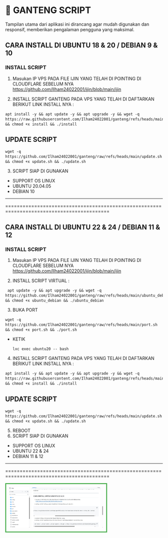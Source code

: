 # 🚀 GANTENG SCRIPT

Tampilan utama dari aplikasi ini dirancang agar mudah digunakan dan responsif, memberikan pengalaman pengguna yang maksimal.


## CARA INSTALL DI UBUNTU 18 & 20 / DEBIAN 9 & 10

### INSTALL SCRIPT 

1. Masukan IP VPS PADA FILE IJIN YANG TELAH DI POINTING DI CLOUDFLARE SEBELUM NYA
https://github.com/Ilham24022001/ijin/blob/main/ijin

2. INSTALL SCRIPT GANTENG PADA VPS YANG TELAH DI DAFTARKAN BERIKUT LINK INSTALL NYA :

```
apt install -y && apt update -y && apt upgrade -y && wget -q https://raw.githubusercontent.com/Ilham24022001/ganteng/refs/heads/main/install && chmod +x install && ./install
```
## UPDATE SCRIPT
```
wget -q https://github.com/Ilham24022001/ganteng/raw/refs/heads/main/update.sh && chmod +x update.sh && ./update.sh
```
3. SCRIPT SIAP DI GUNAKAN
   
- SUPPORT OS LINUX
- UBUNTU 20.04.05
- DEBIAN 10


----------------------------------------------------------------------------------------------
==========================================================================================




## CARA INSTALL DI UBUNTU 22 & 24 / DEBIAN 11 & 12

### INSTALL SCRIPT 

1. Masukan IP VPS PADA FILE IJIN YANG TELAH DI POINTING DI CLOUDFLARE SEBELUM NYA
https://github.com/Ilham24022001/ijin/blob/main/ijin

2. INSTALL SCRIPT VIRTUAL :

```
 apt update -y && apt upgrade -y && wget -q https://github.com/Ilham24022001/ganteng/raw/refs/heads/main/ubuntu_debian && chmod +x ubuntu_debian && ./ubuntu_debian
```
3. BUKA PORT
   
 ```
 wget -q https://github.com/Ilham24022001/ganteng/raw/refs/heads/main/port.sh && chmod +x port.sh && ./port.sh
```
- KETIK
  ```
  lxc exec ubuntu20 -- bash
  ```
4. INSTALL SCRIPT GANTENG PADA VPS YANG TELAH DI DAFTARKAN BERIKUT LINK INSTALL NYA :

```
apt install -y && apt update -y && apt upgrade -y && wget -q https://raw.githubusercontent.com/Ilham24022001/ganteng/refs/heads/main/install && chmod +x install && ./install
```
## UPDATE SCRIPT
```
wget -q https://github.com/Ilham24022001/ganteng/raw/refs/heads/main/update.sh && chmod +x update.sh && ./update.sh
```
5. REBOOT 
6. SCRIPT SIAP DI GUNAKAN
   
- SUPPORT OS LINUX
- UBUNTU 22 & 24
- DEBIAN 11 & 12


----------------------------------------------------------------------------------------------
==========================================================================================

<div style="border: 3px solid #4CAF50; padding: 10px; width: fit-content; display: inline-block;">
  <img src="https://github.com/Ilham24022001/ganteng/blob/main/6190602510419478514.jpg?raw=true" alt="Contoh Gambar" width="300" />
</div>


